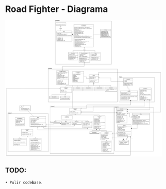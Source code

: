 # Road Fighter - Diagrama

<p align="center">
  <img width="800" src="./Client/src/main/resources/diagrama.png" alt="Diagrama">
</p>


## TODO:
    • Pulir codebase.
